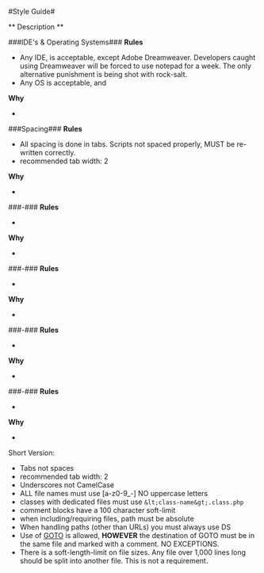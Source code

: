 #Style Guide#

** Description **

###IDE's &amp; Operating Systems###
**Rules**

* Any IDE, is acceptable, except Adobe Dreamweaver. Developers caught using Dreamweaver will be forced to use notepad for a week. The only alternative punishment is being shot with rock-salt.
* Any OS is acceptable, and

**Why**

* 

###Spacing###
**Rules**

* All spacing is done in tabs. Scripts not spaced properly, MUST be re-written correctly.
* recommended tab width: 2

**Why**

* 

###-###
**Rules**

* 

**Why**

* 

###-###
**Rules**

* 

**Why**

* 

###-###
**Rules**

* 

**Why**

* 

###-###
**Rules**

* 

**Why**

* 

Short Version:

* Tabs not spaces
* recommended tab width: 2
* Underscores not CamelCase
* ALL file names must use [a-z0-9_-] NO uppercase letters
* classes with dedicated files must use `&lt;class-name&gt;.class.php`
* comment blocks have a 100 character soft-limit
* when including/requiring files, path must be absolute
* When handling paths (other than URLs) you must always use DS
* Use of [GOTO](http://php.net/manual/en/control-structures.goto.php) is allowed, **HOWEVER** the destination of GOTO must be in the same file and marked with a comment. NO EXCEPTIONS.
* There is a soft-length-limit on file sizes. Any file over 1,000 lines long should be split into another file. This is not a requirement.